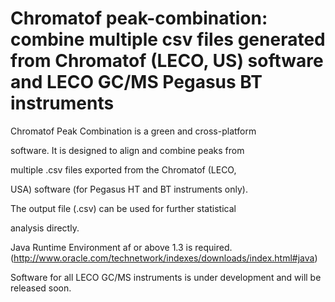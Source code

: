 # Chromatof peak-combination: combine multiple csv files generated from Chromatof (LECO, US) software and LECO GC/MS Pegasus BT instruments

Chromatof Peak Combination is a green and cross-platform 

software. It is designed to align and combine peaks from 

multiple .csv files exported from the Chromatof (LECO, 

USA) software (for Pegasus HT and BT instruments only). 

The output file (.csv) can be used for further statistical 

analysis directly.

Java Runtime Environment af or above 1.3 is required.
(http://www.oracle.com/technetwork/indexes/downloads/index.html#java)


Software for all LECO GC/MS instruments is under development and will be released soon. 
